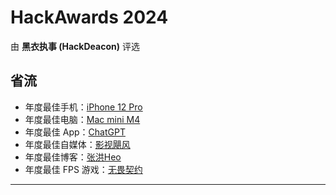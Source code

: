 # HackAwards 2024
由 **黑衣执事 (HackDeacon)** 评选

## 省流

- 年度最佳手机：[iPhone 12 Pro](#简介)
- 年度最佳电脑：[Mac mini M4](#使用方法)
- 年度最佳 App：[ChatGPT](#目标与动机)
- 年度最佳自媒体：[影视飓风](#功能与特点)
- 年度最佳博客：[张洪Heo](#技术架构)
- 年度最佳 FPS 游戏：[无畏契约](#技术架构)

---

